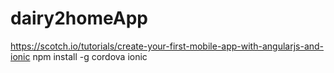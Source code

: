 # dairy2homeApp
https://scotch.io/tutorials/create-your-first-mobile-app-with-angularjs-and-ionic
npm install -g cordova ionic
